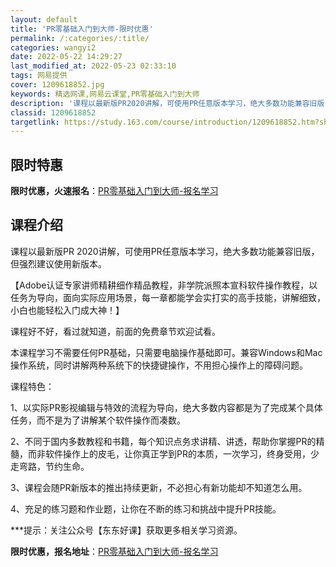 ```yaml
---
layout: default
title: 'PR零基础入门到大师-限时优惠'
permalink: /:categories/:title/
categories: wangyi2
date: 2022-05-22 14:29:27
last_modified_at: 2022-05-23 02:33:10
tags: 网易提供
cover: 1209618852.jpg
keywords: 精选网课,网易云课堂,PR零基础入门到大师
description: '课程以最新版PR2020讲解，可使用PR任意版本学习，绝大多数功能兼容旧版，但强烈建议使用新版本。【Adobe认证专家讲'
classid: 1209618852
targetlink: https://study.163.com/course/introduction/1209618852.htm?share=1&shareId=1025206652&utm_campaign=share&utm_medium=iphoneShare&utm_source=&utm_u=1025206652
---
```


## 限时特惠

**限时优惠，火速报名**：[PR零基础入门到大师-报名学习](https://study.163.com/course/introduction/1209618852.htm?share=1&shareId=1025206652&utm_campaign=share&utm_medium=iphoneShare&utm_source=&utm_u=1025206652)

## 课程介绍

课程以最新版PR 2020讲解，可使用PR任意版本学习，绝大多数功能兼容旧版，但强烈建议使用新版本。

【Adobe认证专家讲师精耕细作精品教程，非学院派照本宣科软件操作教程，以任务为导向，面向实际应用场景，每一章都能学会实打实的高手技能，讲解细致，小白也能轻松入门成大神！】

课程好不好，看过就知道，前面的免费章节欢迎试看。

本课程学习不需要任何PR基础，只需要电脑操作基础即可。兼容Windows和Mac操作系统，同时讲解两种系统下的快捷键操作，不用担心操作上的障碍问题。

课程特色：

1、以实际PR影视编辑与特效的流程为导向，绝大多数内容都是为了完成某个具体任务，而不是为了讲解某个软件操作而凑数。

2、不同于国内多数教程和书籍，每个知识点务求讲精、讲透，帮助你掌握PR的精髓，而非软件操作上的皮毛，让你真正学到PR的本质，一次学习，终身受用，少走弯路，节约生命。

3、课程会随PR新版本的推出持续更新，不必担心有新功能却不知道怎么用。

4、充足的练习题和作业题，让你在不断的练习和挑战中提升PR技能。

***提示：关注公众号【东东好课】获取更多相关学习资源。

**限时优惠，报名地址**：[PR零基础入门到大师-报名学习](https://study.163.com/course/introduction/1209618852.htm?share=1&shareId=1025206652&utm_campaign=share&utm_medium=iphoneShare&utm_source=&utm_u=1025206652)

